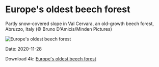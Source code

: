 # Europe's oldest beech forest

Partly snow-covered slope in Val Cervara, an old-growth beech forest, Abruzzo, Italy (© Bruno D'Amicis/Minden Pictures)

![Europe's oldest beech forest](https://bing.com/th?id=OHR.ValCervara_EN-US8802099255_UHD.jpg&rf=LaDigue_UHD.jpg&pid=hp&w=1024&h=576)

Date: 2020-11-28

Download 4k: [Europe's oldest beech forest](https://bing.com/th?id=OHR.ValCervara_EN-US8802099255_UHD.jpg&rf=LaDigue_UHD.jpg&pid=hp&w=3840&h=2160)

